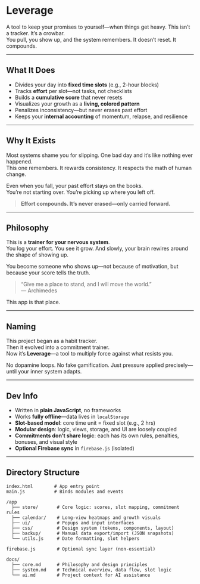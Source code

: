 # Leverage

A tool to keep your promises to yourself—when things get heavy.
This isn’t a tracker. It’s a crowbar.  
You pull, you show up, and the system remembers. It doesn’t reset. It compounds.

---

## What It Does

- Divides your day into **fixed time slots** (e.g., 2-hour blocks)
- Tracks **effort** per slot—not tasks, not checklists
- Builds a **cumulative score** that never resets
- Visualizes your growth as a **living, colored pattern**
- Penalizes inconsistency—but never erases past effort
- Keeps your **internal accounting** of momentum, relapse, and resilience

---

## Why It Exists

Most systems shame you for slipping. One bad day and it’s like nothing ever happened.  
This one remembers. It rewards consistency. It respects the math of human change.

Even when you fall, your past effort stays on the books.  
You’re not starting over. You’re picking up where you left off.

> **Effort compounds. It’s never erased—only carried forward.**

---

## Philosophy

This is a **trainer for your nervous system**.  
You log your effort. You see it grow. And slowly, your brain rewires around the shape of showing up.

You become someone who shows up—not because of motivation, but because your score tells the truth.

> “Give me a place to stand, and I will move the world.”  
> — Archimedes

This app is that place.

---

## Naming

This project began as a habit tracker.  
Then it evolved into a commitment trainer.  
Now it’s **Leverage**—a tool to multiply force against what resists you.

No dopamine loops. No fake gamification. Just pressure applied precisely—until your inner system adapts.

---

## Dev Info

- Written in **plain JavaScript**, no frameworks
- Works **fully offline**—data lives in `localStorage`
- **Slot-based model**: core time unit = fixed slot (e.g., 2 hrs)
- **Modular design**: logic, views, storage, and UI are loosely coupled
- **Commitments don’t share logic**: each has its own rules, penalties, bonuses, and visual style
- **Optional Firebase sync** in `firebase.js` (isolated)

---

## Directory Structure

```text
index.html        # App entry point
main.js           # Binds modules and events

/app
  ├── store/       # Core logic: scores, slot mapping, commitment rules
  ├── calendar/    # Long-view heatmaps and growth visuals
  ├── ui/          # Popups and input interfaces
  ├── css/         # Design system (tokens, components, layout)
  ├── backup/      # Manual data export/import (JSON snapshots)
  └── utils.js     # Date formatting, slot helpers

firebase.js        # Optional sync layer (non-essential)

docs/
  ├── core.md      # Philosophy and design principles
  ├── system.md    # Technical overview, data flow, slot logic
  └── ai.md        # Project context for AI assistance
```

